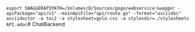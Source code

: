 `export SWAGGERAPIPATH=/Volumes/D/Sources/gogo/webservice`
`swagger -apiPackage="api/v1" -mainApiFile="api/route.go" -format="asciidoc"`
`asciidoctor -a toc2 -a stylesheet=golo.css -a stylesdir=./stylesheets API.adoc`# ChatBackend
